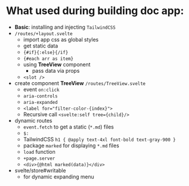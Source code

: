 # What used during building doc app:
- **Basic**: installing and injecting `TailwindCSS`
- `/routes/+layout.svelte`
  - import app css as global styles
  - get static data
  - `{#if}{:else}{/if}`
  - `{#each arr as item}`
  - using **TreeView** component
    - pass data via props
  - `<slot />`
- create component **TreeView** `/routes/TreeView.svelte`
  - event `on:click`
  - `aria-controls`
  - `aria-expanded`
  - `<label for="filter-color-{index}">`
  - Recursive call `<svelte:self tree={child}/>`
- dynamic routes
  - `event.fetch` to get a static (`*.md`) files
  - `$:`
  - TailwindCSS `h1 { @apply text-4xl font-bold text-gray-900 }`
  - package `marked` for displaying `*.md` files
  - `load` function
  - `+page.server`
  - `<div>{@html marked(data)}</div>`
- svelte/store#writable
  - for dynamic expanding menu
